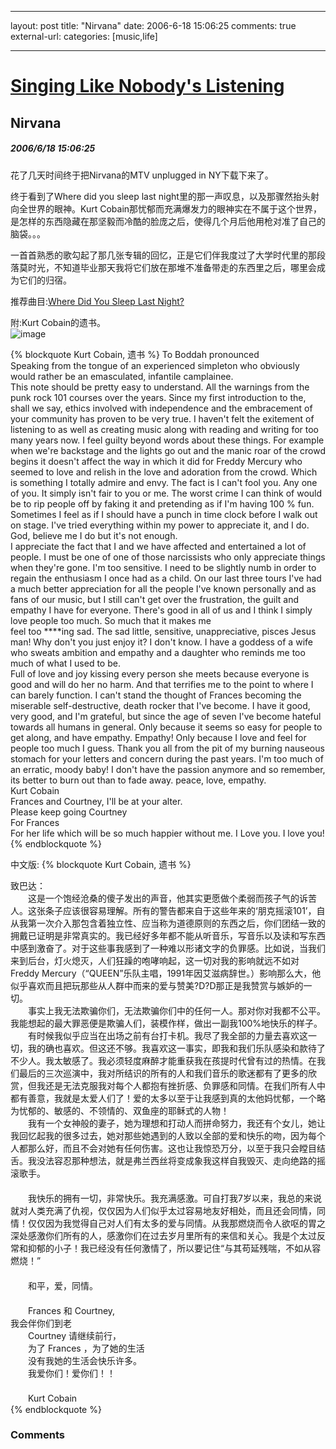 
---
layout: post
title: "Nirvana"
date: 2006-6-18 15:06:25
comments: true
external-url: 
categories: [music,life]

---

# [Singing Like Nobody's Listening][1]

   [1]: index.html

## Nirvana

##### 2006/6/18 15:06:25

花了几天时间终于把Nirvana的MTV unplugged in NY下载下来了。
  
终于看到了Where did you sleep last night里的那一声叹息，以及那骤然抬头射向全世界的眼神。Kurt Cobain那忧郁而充满爆发力的眼神实在不属于这个世界，是怎样的东西隐藏在那坚毅而冷酷的脸庞之后，使得几个月后他用枪对准了自己的脑袋。。。  
  
一首首熟悉的歌勾起了那几张专辑的回忆，正是它们伴我度过了大学时代里的那段落莫时光，不知道毕业那天我将它们放在那堆不准备带走的东西里之后，哪里会成为它们的归宿。   
  
推荐曲目:[Where Did You Sleep Last Night?](http://www.xiami.com/song/1239217)  

  
附:Kurt Cobain的遗书。  
![image](http://www.hotshotdigital.com/images/KurtCobain.images/note.jpg)

{% blockquote Kurt Cobain, 遗书 %}
To Boddah pronounced   
Speaking from the tongue of an experienced simpleton who obviously would rather be an emasculated, infantile camplainee.   
This note should be pretty easy to understand. All the warnings from the punk rock 101 courses over the years. Since my first introduction to the, shall we say, ethics involved with independence and the embracement of your community has proven to be very true. I haven't felt the exitement of listening to as well as creating music along with reading and writing for too many years now. I feel guilty beyond words about these things. For example when we're backstage and the lights go out and the manic roar of the crowd begins it doesn't affect the way in which it did for Freddy Mercury who seemed to love and relish in the love and adoration from the crowd. Which is something I totally admire and envy. The fact is I can't fool you. Any one of you. It simply isn't fair to you or me. The worst crime I can think of would be to rip people off by faking it and pretending as if I'm having 100 % fun. Sometimes I feel as if I should have a punch in time clock before I walk out on stage. I've tried everything within my power to appreciate it, and I do. God, believe me I do but it's not enough.   
I appreciate the fact that I and we have affected and entertained a lot of people. I must be one of one of those narcissists who only appreciate things when they're gone. I'm too sensitive. I need to be slightly numb in order to regain the enthusiasm I once had as a child. On our last three tours I've had a much better appreciation for all the people I've known personally and as fans of our music, but I still can't get over the frustration, the guilt and empathy I have for everyone. There's good in all of us and I think I simply love people too much. So much that it makes me   
feel too ****ing sad. The sad little, sensitive, unappreciative, pisces Jesus man! Why don't you just enjoy it? I don't know. I have a goddess of a wife who sweats ambition and empathy and a daughter who reminds me too much of what I used to be.   
Full of love and joy kissing every person she meets because everyone is good and will do her no harm. And that terrifies me to the point to where I can barely function. I can't stand the thought of Frances becoming the miserable self-destructive, death rocker that I've become. I have it good, very good, and I'm grateful, but since the age of seven I've become hateful towards all humans in general. Only because it seems so easy for people to get along, and have empathy. Empathy! Only because I love and feel for people too much I guess. Thank you all from the pit of my burning nauseous stomach for your letters and concern during the past years. I'm too much of an erratic, moody baby! I don't have the passion anymore and so remember, its better to burn out than to fade away. peace, love, empathy.   
Kurt Cobain   
Frances and Courtney, I'll be at your alter.   
Please keep going Courtney   
For Frances   
For her life which will be so much happier without me. I Love you. I love you! 
{% endblockquote %}



中文版:
{% blockquote Kurt Cobain, 遗书 %}
  
致巴达：   
　　这是一个饱经沧桑的傻子发出的声音，他其实更愿做个柔弱而孩子气的诉苦人。这张条子应该很容易理解。所有的警告都来自于这些年来的‘朋克摇滚101’，自从我第一次介入那包含着独立性、应当称为道德原则的东西之后，你们团结一致的拥戴已证明是非常真实的。我已经好多年都不能从听音乐，写音乐以及读和写东西中感到激奋了。对于这些事我感到了一种难以形诸文字的负罪感。比如说，当我们来到后台，灯火熄灭，人们狂躁的咆哮响起，这一切对我的影响就远不如对Freddy Mercury（“QUEEN”乐队主唱，1991年因艾滋病辞世。）影响那么大，他似乎喜欢而且把玩那些从人群中而来的爱与赞美?D?D那正是我赞赏与嫉妒的一切。   
　　事实上我无法欺骗你们，无法欺骗你们中的任何一人。那对你对我都不公平。我能想起的最大罪恶便是欺骗人们，装模作样，做出一副我100%地快乐的样子。   
　　有时候我似乎应当在出场之前有台打卡机。我尽了我全部的力量去喜欢这一切，我的确也喜欢。但这还不够。我喜欢这一事实，即我和我们乐队感染和款待了不少人。我太敏感了。我必须轻度麻醉才能重获我在孩提时代曾有过的热情。在我们最后的三次巡演中，我对所结识的所有的人和我们音乐的歌迷都有了更多的欣赏，但我还是无法克服我对每个人都抱有挫折感、负罪感和同情。在我们所有人中都有善意，我就是太爱人们了！爱的太多以至于让我感到真的太他妈忧郁，一个略为忧郁的、敏感的、不领情的、双鱼座的耶稣式的人物！   
　　我有一个女神般的妻子，她为理想和打动人而拼命努力，我还有个女儿，她让我回忆起我的很多过去，她对那些她遇到的人致以全部的爱和快乐的吻，因为每个人都那么好，而且不会对她有任何伤害。这也让我惊恐万分，以至于我只会瞠目结舌。我没法容忍那种想法，就是弗兰西丝将变成象我这样自我毁灭、走向绝路的摇滚歌手。   
　　   
　　我快乐的拥有一切，非常快乐。我充满感激。可自打我7岁以来，我总的来说就对人类充满了仇视，仅仅因为人们似乎太过容易地友好相处，而且还会同情，同情！仅仅因为我觉得自己对人们有太多的爱与同情。从我那燃烧而令人欲呕的胃之深处感激你们所有的人，感激你们在过去岁月里所有的来信和关心。我是个太过反常和抑郁的小子！我已经没有任何激情了，所以要记住“与其苟延残喘，不如从容燃烧！”   
　　   
　　和平，爱，同情。   
　　   
　　Frances 和 Courtney,   
我会伴你们到老   
　　Courtney 请继续前行，   
　　为了 Frances ，为了她的生活   
　　没有我她的生活会快乐许多。   
　　我爱你们！爱你们！！   
　　   
　　Kurt Cobain  
{% endblockquote %}

### Comments